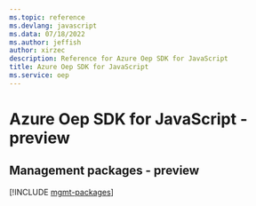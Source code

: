```yaml
---
ms.topic: reference
ms.devlang: javascript
ms.data: 07/18/2022
ms.author: jeffish
author: xirzec
description: Reference for Azure Oep SDK for JavaScript
title: Azure Oep SDK for JavaScript
ms.service: oep
---
```

# Azure Oep SDK for JavaScript - preview

## Management packages - preview
[!INCLUDE [mgmt-packages](oep-mgmt-index.md)]
